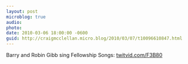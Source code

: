 ```yaml
---
layout: post
microblog: true
audio: 
photo: 
date: 2010-03-06 18:00:00 -0600
guid: http://craigmcclellan.micro.blog/2010/03/07/t10096610847.html
---
```

Barry and Robin Gibb sing Fellowship Songs:  [twitvid.com/F3B80](http://twitvid.com/F3B80)

